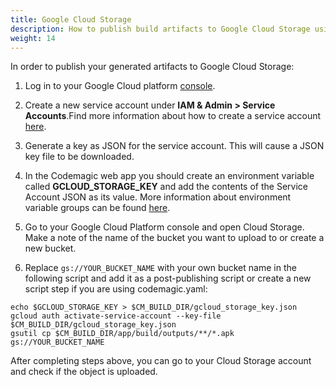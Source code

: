 ```yaml
---
title: Google Cloud Storage
description: How to publish build artifacts to Google Cloud Storage using codemagic.yaml
weight: 14
---
```


In order to publish your generated artifacts to Google Cloud Storage:

1. Log in to your Google Cloud platform [console](https://console.cloud.google.com/). 

2. Create a new service account under **IAM & Admin > Service Accounts**.Find more information about how to create a service account [here](https://docs.codemagic.io/knowledge-base/google-services-authentication/#creating-a-service-account). 

3. Generate a key as JSON for the service account. This will cause a JSON key file to be downloaded. 

4. In the Codemagic web app you should create an environment variable called **GCLOUD_STORAGE_KEY** and add the contents of the Service Account JSON as its value. More information about environment variable groups can be found [here](https://docs.codemagic.io/variables/environment-variable-groups/). 

5. Go to your Google Cloud Platform console and open Cloud Storage. Make a note of the name of the bucket you want to upload to or create a new bucket.

6. Replace `gs://YOUR_BUCKET_NAME` with your own bucket name in the following script and add it as a post-publishing script or create a new script step if you are using codemagic.yaml:

```
echo $GCLOUD_STORAGE_KEY > $CM_BUILD_DIR/gcloud_storage_key.json
gcloud auth activate-service-account --key-file $CM_BUILD_DIR/gcloud_storage_key.json
gsutil cp $CM_BUILD_DIR/app/build/outputs/**/*.apk gs://YOUR_BUCKET_NAME
```

After completing steps above, you can go to your Cloud Storage account and check if the object is uploaded. 

